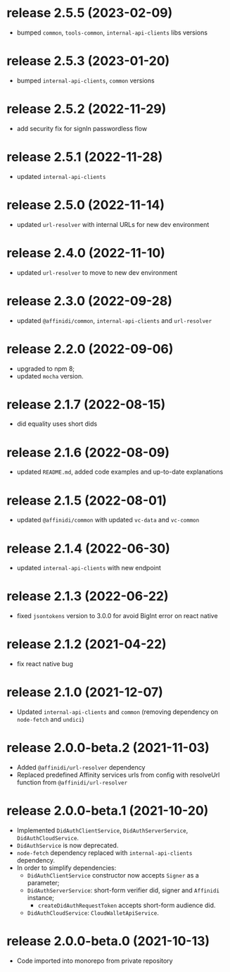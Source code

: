 # release 2.5.5 (2023-02-09)
* bumped `common`, `tools-common`, `internal-api-clients` libs versions
# release 2.5.3 (2023-01-20)
* bumped `internal-api-clients`, `common` versions
# release 2.5.2 (2022-11-29)
* add security fix for signIn passwordless flow
# release 2.5.1 (2022-11-28)
* updated `internal-api-clients`
# release 2.5.0 (2022-11-14)
* updated `url-resolver` with internal URLs for new dev environment
# release 2.4.0 (2022-11-10)
* updated `url-resolver` to move to new dev environment
# release 2.3.0 (2022-09-28)
* updated `@affinidi/common`, `internal-api-clients` and `url-resolver`
# release 2.2.0 (2022-09-06)
* upgraded to npm 8;
* updated `mocha` version.
# release 2.1.7 (2022-08-15)
* did equality uses short dids
# release 2.1.6 (2022-08-09)
* updated `README.md`, added code examples and up-to-date explanations
# release 2.1.5 (2022-08-01)
* updated `@affinidi/common` with updated `vc-data` and `vc-common`
# release 2.1.4 (2022-06-30)
* updated `internal-api-clients` with new endpoint
# release 2.1.3 (2022-06-22)
* fixed `jsontokens` version to 3.0.0 for avoid BigInt error on react native
# release 2.1.2 (2021-04-22)
* fix react native bug
# release 2.1.0 (2021-12-07)
* Updated `internal-api-clients` and `common` (removing dependency on `node-fetch` and `undici`)
# release 2.0.0-beta.2 (2021-11-03)
* Added `@affinidi/url-resolver` dependency
* Replaced predefined Affinity services urls from config with resolveUrl function from `@affinidi/url-resolver`
# release 2.0.0-beta.1 (2021-10-20)
* Implemented `DidAuthClientService`, `DidAuthServerService`, `DidAuthCloudService`.
* `DidAuthService` is now deprecated.
* `node-fetch` dependency replaced with `internal-api-clients` dependency.
* In order to simplify dependencies:
  * `DidAuthClientService` constructor now accepts `Signer` as a parameter;
  * `DidAuthServerService`: short-form verifier did, signer and `Affinidi` instance;
    * `createDidAuthRequestToken` accepts short-form audience did.
  * `DidAuthCloudService`: `CloudWalletApiService`.
# release 2.0.0-beta.0 (2021-10-13)
* Code imported into monorepo from private repository
